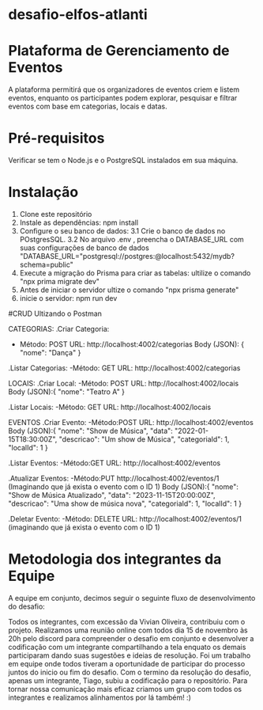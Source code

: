 # desafio-elfos-atlanti
# Plataforma de Gerenciamento de Eventos 
A plataforma permitirá que os organizadores de eventos criem e listem eventos, enquanto os participantes podem explorar, pesquisar e filtrar eventos com base em categorias, locais e datas.

# Pré-requisitos
Verificar se tem o Node.js e o PostgreSQL instalados em sua máquina.

# Instalação
1. Clone este repositório
2. Instale as dependências:  npm install
3. Configure o seu banco de dados: 
3.1 Crie o banco de dados no POstgresSQL.
3.2 No arquivo .env , preencha o DATABASE_URL com suas configurações de banco de dados "DATABASE_URL="postgresql://postgres:@localhost:5432/mydb?schema=public"
4. Execute a migração do Prisma para criar as tabelas: ultilize o comando "npx prima migrate dev"
5. Antes de iniciar o servidor ultize o comando "npx prisma generate"
6. inicie o servidor: npm run dev

#CRUD 
Ultizando o Postman

CATEGORIAS:
.Criar Categoria: 
   - Método: POST
     URL: http://localhost:4002/categorias
     Body (JSON): {
                      "nome": "Dança"
     }
     
.Listar Categorias:
   -Método: GET
   URL: http://localhost:4002/categorias

LOCAIS:
.Criar Local:
    -Método: POST
     URL: http://localhost:4002/locais
     Body (JSON):{
              "nome": "Teatro A"
     }
     
.Listar Locais: 
    -Método: GET
     URL: http://localhost:4002/locais

EVENTOS
.Criar Evento:
    -Método:POST
     URL: http://localhost:4002/eventos
     Body (JSON):{
             "nome": "Show de Música",
             "data": "2022-01-15T18:30:00Z",
             "descricao": "Um  show de Música",
             "categoriaId": 1,
             "localId": 1
     }

.Listar Eventos:
    -Método:GET
     URL: http://localhost:4002/eventos

.Atualizar Eventos:
    -Método:PUT
     http://localhost:4002/eventos/1 (Imaginando que já exista o evento com o ID 1)
     Body (JSON):{
             "nome": "Show de Música Atualizado",
             "data": "2023-11-15T20:00:00Z",
             "descricao": "Uma show de música nova",
             "categoriaId": 1,
             "localId": 1
    }

.Deletar Evento:
     -Método: DELETE
      URL: http://localhost:4002/eventos/1 (imaginando que já exista o evento com o ID 1)

# Metodologia dos integrantes da Equipe
A equipe em conjunto, decimos seguir o seguinte fluxo de desenvolvimento do desafio:

Todos os integrantes, com excessão da Vivian Oliveira, contribuiu com o projeto. 
Realizamos uma reunião online com todos dia 15 de novembro às 20h pelo discord para compreender o desafio em conjunto
e desenvolver a codificação com um integrante compartilhando a tela enquato os demais participaram dando suas sugestões e ideias de resolução. 
Foi um trabalho em equipe onde todos tiveram a oportunidade de participar do processo juntos do inicio ou fim do desafio. 
Com o termino da resolução do desafio, apenas um integrante, Tiago, subiu a codificação para o repositório. 
Para tornar nossa comunicação mais eficaz criamos um grupo com todos os integrantes e realizamos alinhamentos por lá também! :)
